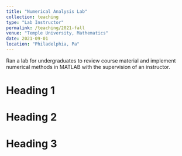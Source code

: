 ```yaml
---
title: "Numerical Analysis Lab"
collection: teaching
type: "Lab Instructor"
permalink: /teaching/2021-fall
venue: "Temple University, Mathematics"
date: 2021-09-01
location: "Philadelphia, Pa"
---
```


Ran a lab for undergraduates to review course material and implement numerical methods in MATLAB with the supervision of an instructor.

Heading 1
======

Heading 2
======

Heading 3
======
